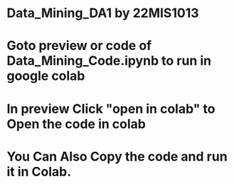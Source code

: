 # Data_Mining_DA1 by 22MIS1013
# Goto preview or code of Data_Mining_Code.ipynb to run in google colab
# In preview Click "open in colab" to Open the code in colab
# You Can Also Copy the code and run it in Colab.


